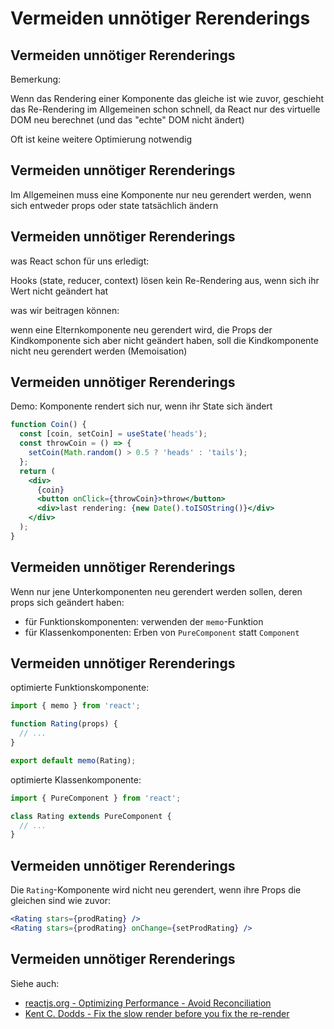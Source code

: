 # Vermeiden unnötiger Rerenderings

## Vermeiden unnötiger Rerenderings

Bemerkung:

Wenn das Rendering einer Komponente das gleiche ist wie zuvor, geschieht das Re-Rendering im Allgemeinen schon schnell, da React nur des virtuelle DOM neu berechnet (und das "echte" DOM nicht ändert)

Oft ist keine weitere Optimierung notwendig

## Vermeiden unnötiger Rerenderings

Im Allgemeinen muss eine Komponente nur neu gerendert werden, wenn sich entweder props oder state tatsächlich ändern

## Vermeiden unnötiger Rerenderings

was React schon für uns erledigt:

Hooks (state, reducer, context) lösen kein Re-Rendering aus, wenn sich ihr Wert nicht geändert hat

was wir beitragen können:

wenn eine Elternkomponente neu gerendert wird, die Props der Kindkomponente sich aber nicht geändert haben, soll die Kindkomponente nicht neu gerendert werden (Memoisation)

## Vermeiden unnötiger Rerenderings

Demo: Komponente rendert sich nur, wenn ihr State sich ändert

```jsx
function Coin() {
  const [coin, setCoin] = useState('heads');
  const throwCoin = () => {
    setCoin(Math.random() > 0.5 ? 'heads' : 'tails');
  };
  return (
    <div>
      {coin}
      <button onClick={throwCoin}>throw</button>
      <div>last rendering: {new Date().toISOString()}</div>
    </div>
  );
}
```

## Vermeiden unnötiger Rerenderings

Wenn nur jene Unterkomponenten neu gerendert werden sollen, deren props sich geändert haben:

- für Funktionskomponenten: verwenden der `memo`-Funktion
- für Klassenkomponenten: Erben von `PureComponent` statt `Component`

## Vermeiden unnötiger Rerenderings

optimierte Funktionskomponente:

```jsx
import { memo } from 'react';

function Rating(props) {
  // ...
}

export default memo(Rating);
```

optimierte Klassenkomponente:

```jsx
import { PureComponent } from 'react';

class Rating extends PureComponent {
  // ...
}
```

## Vermeiden unnötiger Rerenderings

Die `Rating`-Komponente wird nicht neu gerendert, wenn ihre Props die gleichen sind wie zuvor:

```jsx
<Rating stars={prodRating} />
<Rating stars={prodRating} onChange={setProdRating} />
```

## Vermeiden unnötiger Rerenderings

Siehe auch:

- [reactjs.org - Optimizing Performance - Avoid Reconciliation](https://reactjs.org/docs/optimizing-performance.html#avoid-reconciliation)
- [Kent C. Dodds - Fix the slow render before you fix the re-render](https://kentcdodds.com/blog/fix-the-slow-render-before-you-fix-the-re-render)
